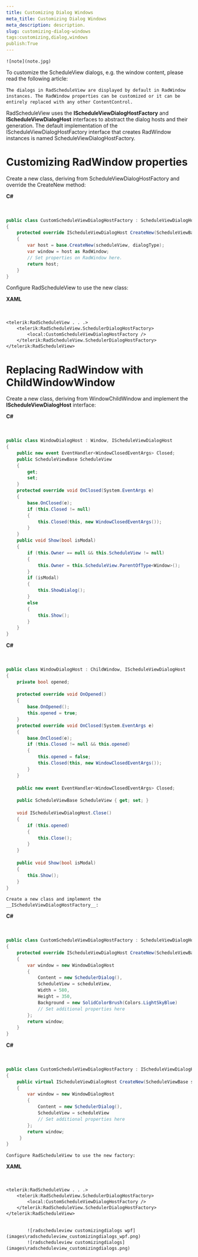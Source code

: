 ```yaml
---
title: Customizing Dialog Windows
meta_title: Customizing Dialog Windows
meta_description: description.
slug: customizing-dialog-windows
tags:customizing,dialog,windows
publish:True
---
```


    ![note](note.jpg)
    	

To customize the ScheduleView dialogs, e.g. the window content, please read the following article:
  		[](85B3264C-F847-4860-95E8-45BD51423977)


	The dialogs in RadScheduleView are displayed by default in RadWindow instances. The RadWindow properties can be customized or it can be entirely replaced with any other ContentControl.
RadScheduleView uses the __IScheduleViewDialogHostFactory__ and __IScheduleViewDialogHost__ interfaces to abstract the dialog hosts and their generation. The default implementation of the IScheduleViewDialogHostFactory interface that creates RadWindow instances is named ScheduleViewDialogHostFactory.


# Customizing RadWindow properties

Create a new class, deriving from ScheduleViewDialogHostFactory and override the CreateNew method:


 __C#__
    

```C#


public class CustomScheduleViewDialogHostFactory : ScheduleViewDialogHostFactory
{
    protected override IScheduleViewDialogHost CreateNew(ScheduleViewBase scheduleView, DialogType dialogType)
    {
        var host = base.CreateNew(scheduleView, dialogType);
        var window = host as RadWindow;
        // Set properties on RadWindow here.
        return host;
    }
}

```



Configure RadScheduleView to use the new class:


 __XAML__
    

```XAML


<telerik:RadScheduleView . . .>
	<telerik:RadScheduleView.SchedulerDialogHostFactory>
		<local:CustomScheduleViewDialogHostFactory />
	</telerik:RadScheduleView.SchedulerDialogHostFactory>
</telerik:RadScheduleView>

```



# Replacing RadWindow with ChildWindowWindow

Create a new class, deriving from WindowChildWindow and implement the __IScheduleViewDialogHost__ interface:
    


 __C#__
    

```C#


public class WindowDialogHost : Window, IScheduleViewDialogHost
{
	public new event EventHandler<WindowClosedEventArgs> Closed;
	public ScheduleViewBase ScheduleView
	{
		get;
		set;
	}
	protected override void OnClosed(System.EventArgs e)
	{
		base.OnClosed(e);
		if (this.Closed != null)
		{
			this.Closed(this, new WindowClosedEventArgs());
		}
	}
	public void Show(bool isModal)
	{
		if (this.Owner == null && this.ScheduleView != null)
		{
			this.Owner = this.ScheduleView.ParentOfType<Window>();
		}
		if (isModal)
		{
			this.ShowDialog();
		}
		else
		{
			this.Show();
		}
	}
}

```




 __C#__
    

```C#


public class WindowDialogHost : ChildWindow, IScheduleViewDialogHost
{
	private bool opened;
		
	protected override void OnOpened()
	{
		base.OnOpened();
		this.opened = true;
	}
	protected override void OnClosed(System.EventArgs e)
	{
		base.OnClosed(e);
		if (this.Closed != null && this.opened)
		{
			this.opened = false;
			this.Closed(this, new WindowClosedEventArgs());
		}
	}

	public new event EventHandler<WindowClosedEventArgs> Closed;

	public ScheduleViewBase ScheduleView { get; set; }

	void IScheduleViewDialogHost.Close()
	{
		if (this.opened)
		{
			this.Close();
		}
	}

	public void Show(bool isModal)
	{
		this.Show();
	}
}

```




    Create a new class and implement the __IScheduleViewDialogHostFactory__:
    


 __C#__
    

```C#


public class CustomScheduleViewDialogHostFactory : ScheduleViewDialogHostFactory
{
    protected override IScheduleViewDialogHost CreateNew(ScheduleViewBase scheduleView, DialogType dialogType)
    {
        var window = new WindowDialogHost
        {
            Content = new SchedulerDialog(),
            ScheduleView = scheduleView, 
            Width = 580,
            Height = 350,
            Background = new SolidColorBrush(Colors.LightSkyBlue)
            // Set additional properties here
        };
        return window;
    }
}


```




 __C#__
    

```C#


public class CustomScheduleViewDialogHostFactory : IScheduleViewDialogHostFactory
{
    public virtual IScheduleViewDialogHost CreateNew(ScheduleViewBase scheduleView, DialogType dialogType)
    {
        var window = new WindowDialogHost
        {
            Content = new SchedulerDialog(),
            ScheduleView = scheduleView
            // Set additional properties here
        };
        return window;
     }    
}

```




    Configure RadScheduleView to use the new factory:
    


 __XAML__
    

```XAML


<telerik:RadScheduleView . . .>
	<telerik:RadScheduleView.SchedulerDialogHostFactory>
		<local:CustomScheduleViewDialogHostFactory />
	</telerik:RadScheduleView.SchedulerDialogHostFactory>
</telerik:RadScheduleView>

```

         
      		![radscheduleview customizingdialogs wpf](images\radscheduleview_customizingdialogs_wpf.png)         
      		![radscheduleview customizingdialogs](images\radscheduleview_customizingdialogs.png)

